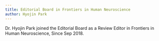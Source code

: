 ```yaml
---
title: Editorial Board in Frontiers in Human Neuroscience
author: Hyojin Park
---
```

Dr. Hyojin Park joined the Editorial Board as a Review Editor in Frontiers in Human Neuroscience, Since Sep 2018.
